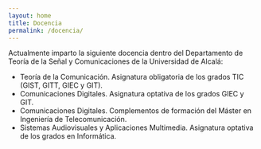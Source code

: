 ```yaml
---
layout: home
title: Docencia
permalink: /docencia/
---
```


Actualmente imparto la siguiente docencia dentro del Departamento de Teoría de la Señal y Comunicaciones de la Universidad de Alcalá:

- Teoría de la Comunicación. Asignatura obligatoria de los grados TIC (GIST, GITT, GIEC y GIT).
- Comunicaciones Digitales. Asignatura optativa de los grados GIEC y GIT.
- Comunicaciones Digitales. Complementos de formación del Máster en Ingeniería de Telecomunicación. 
- Sistemas Audiovisuales y Aplicaciones Multimedia. Asignatura optativa de los grados en Informática. 


